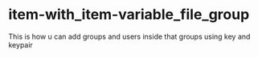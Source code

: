 # item-with_item-variable_file_group
This is how u can add groups and users inside that groups using key and keypair
